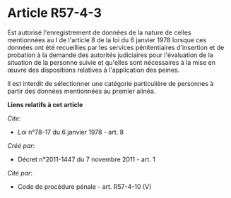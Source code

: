 # Article R57-4-3

Est autorisé l'enregistrement de données de la nature de celles mentionnées au I de l'article 8 de la loi du 6 janvier 1978
lorsque ces données ont été recueillies par les services pénitentiaires d'insertion et de probation à la demande des
autorités judiciaires pour l'évaluation de la situation de la personne suivie et qu'elles sont nécessaires à la mise en œuvre
des dispositions relatives à l'application des peines. 

Il est interdit de sélectionner une catégorie particulière de personnes à partir des données mentionnées au premier alinéa.

**Liens relatifs à cet article**

_Cite_:

  - Loi n°78-17 du 6 janvier 1978 - art. 8

_Créé par_:

  - Décret n°2011-1447 du 7 novembre 2011 - art. 1

_Cité par_:

  - Code de procédure pénale - art. R57-4-10 (V)

